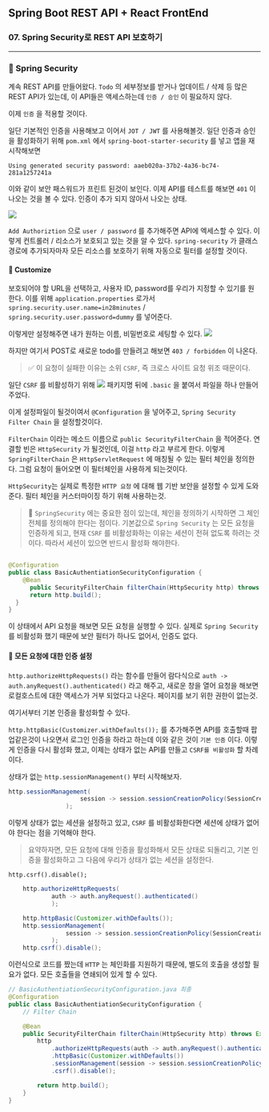 ## Spring Boot REST API + React FrontEnd

### 07. Spring Security로 REST API 보호하기

---

### 📌 Spring Security

계속 REST API를 만들어왔다. `Todo` 의 세부정보를 받거나 업데이트 / 삭제 등 많은 REST API가 있는데, 이 API들은 액세스하는데 `인증 / 승인` 이 필요하지 않다.

이제 `인증` 을 적용할 것이다.

일단 기본적인 인증을 사용해보고 이어서 `JOT / JWT` 를 사용해볼것. 일단 인증과 승인을 활성화하기 위해 `pom.xml` 에서 `spring-boot-starter-security` 를 넣고 앱을 재시작해보면

```
Using generated security password: aaeb020a-37b2-4a36-bc74-281a1257241a
```

이와 같이 보안 패스워드가 프린트 된것이 보인다.
이제 API를 테스트를 해보면 `401` 이 나오는 것을 볼 수 있다.
인증이 추가 되지 않아서 나오는 상태.

![](https://velog.velcdn.com/images/bibiboy/post/a4223a18-34fd-48e1-bc09-1011dcf8e2c7/image.png)

`Add Authoriztion` 으로 `user / password` 를 추가해주면 API에 엑세스할 수 있다.
이렇게 컨트롤러 / 리소스가 보호되고 있는 것을 알 수 있다.
`spring-security` 가 클래스 경로에 추가되자마자 모든 리소스를 보호하기 위해 자동으로 필터를 설정할 것이다.

#### 📍 Customize

보호되어야 할 URL을 선택하고, 사용자 ID, password를 우리가 지정할 수 있기를 원한다.
이를 위해 `application.properties` 로가서 `spring.security.user.name=in28minutes` / `spring.security.user.password=dummy` 를 넣어준다.

이렇게만 설정해주면 내가 원하는 이름, 비밀번호로 세팅할 수 있다.
![](https://velog.velcdn.com/images/bibiboy/post/259de889-668f-48cd-8f5e-7fcd99bd4aab/image.png)

하지만 여기서 POST로 새로운 todo를 만들려고 해보면 `403 / forbidden` 이 나온다.

> ✅ 이 요청이 실패한 이유는 소위 `CSRF`, 즉 크로스 사이트 요청 위조 때문이다.

일단 `CSRF` 를 비활성하기 위해
![](https://velog.velcdn.com/images/bibiboy/post/4b93fd28-6c10-4cf8-8f24-080f907b100d/image.png)
패키지명 뒤에 `.basic` 을 붙여서 파일을 하나 만들어주었다.

이게 설정파일이 될것이여서 `@Configuration` 을 넣어주고, `Spring Security Filter Chain` 을 설정할것이다.

`FilterChain` 이라는 메소드 이름으로 `public SecurityFilterChain` 을 적어준다.
연결할 빈은 `HttpSecurity` 가 될것인데, 이걸 `http` 라고 부르게 한다.
이렇게 `SpringFilterChain` 은 `HttpServletRequest` 에 매칭될 수 있는 필터 체인을 정의한다. 그럼 요청이 들어오면 이 필터체인을 사용하게 되는것이다.

`HttpSecurity`는 실제로 특정한 `HTTP 요청` 에 대해 웹 기반 보안을 설정할 수 있게 도와준다.
필터 체인을 커스터마이징 하기 위해 사용하는것.

> 📍 `SpringSecurity` 에는 중요한 점이 있는데, 체인을 정의하기 시작하면 그 체인 전체를 정의해야 한다는 점이다. 기본값으로 `Spring Security` 는 모든 요청을 인증하게 되고, 현재 `CSRF` 를 비활성화하는 이유는 세션이 전혀 없도록 하려는 것이다. 따라서 세션이 있으면 반드시 활성화 해야한다.

```java

@Configuration
public class BasicAuthentiationSecurityConfiguration {
	@Bean
      public SecurityFilterChain filterChain(HttpSecurity http) throws Exception {
      return http.build();
  }
}
```

이 상태에서 API 요청을 해보면 모든 요청을 실행할 수 있다. 실제로 `Spring Security` 를 비활성화 했기 때문에 보안 필터가 하나도 없어서, 인증도 없다.

#### 📍 모든 요청에 대한 인증 설정

`http.authorizeHttpRequests()` 라는 함수를 만들어 람다식으로 `auth -> auth.anyRequest().authenticated()` 라고 해주고, 새로운 창을 열어 요청을 해보면 로컬호스트에 대한 액세스가 거부 되었다고 나온다. 페이지를 보기 위한 권한이 없는것.

여기서부터 기본 인증을 활성화할 수 있다.

`http.httpBasic(Customizer.withDefaults());`
를 추가해주면 API를 호출할때 팝업같은것이 나오면서 로그인 인증을 하라고 하는데 이와 같은 것이 `기본 인증` 이다.
이렇게 인증을 다시 활성화 했고, 이제는 상태가 없는 API를 만들고 `CSRF를 비활성화` 할 차례이다.

상태가 없는 `http.sessionManagement()` 부터 시작해보자.

```java
http.sessionManagement(
					session -> session.sessionCreationPolicy(SessionCreationPolicy.STATELESS)
				);
```

이렇게 상태가 없는 세션을 설정하고 있고, `CSRF` 를 비활성화한다면 세션에 상태가 없어야 한다는 점을 기억해야 한다.

> 요약하자면, 모든 요청에 대해 인증을 활성화해서 모든 상태로 되돌리고, 기본 인증을 활성화하고 그 다음에 우리가 상태가 없는 세션을 설정한다.

`http.csrf().disable();`

```java
	http.authorizeHttpRequests(
			auth -> auth.anyRequest().authenticated()
			);

	http.httpBasic(Customizer.withDefaults());
	http.sessionManagement(
				session -> session.sessionCreationPolicy(SessionCreationPolicy.STATELESS)
			);
	http.csrf().disable();
```

이런식으로 코드를 짰는데 `HTTP` 는 체인화를 지원하기 때문에, 별도의 호출을 생성할 필요가 없다. 모든 호출들을 연쇄되어 있게 할 수 있다.

```java
// BasicAuthentiationSecurityConfiguration.java 최종
@Configuration
public class BasicAuthentiationSecurityConfiguration {
	// Filter Chain

	@Bean
	public SecurityFilterChain filterChain(HttpSecurity http) throws Exception {
		http
			.authorizeHttpRequests(auth -> auth.anyRequest().authenticated())
			.httpBasic(Customizer.withDefaults())
			.sessionManagement(session -> session.sessionCreationPolicy(SessionCreationPolicy.STATELESS))
			.csrf().disable();

		return http.build();
	}
}
```
